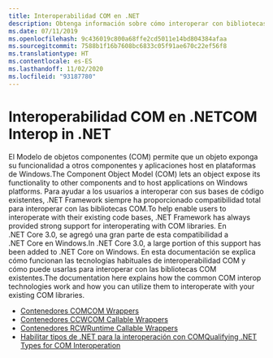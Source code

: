 ```yaml
---
title: Interoperabilidad COM en .NET
description: Obtenga información sobre cómo interoperar con bibliotecas COM en .NET.
ms.date: 07/11/2019
ms.openlocfilehash: 9c436019c800a68ffe2cd5011e14bd804384afaa
ms.sourcegitcommit: 7588b1f16b7608bc6833c05f91ae670c22ef56f8
ms.translationtype: HT
ms.contentlocale: es-ES
ms.lasthandoff: 11/02/2020
ms.locfileid: "93187780"
---
```

# <a name="com-interop-in-net"></a><span data-ttu-id="c1c00-103">Interoperabilidad COM en .NET</span><span class="sxs-lookup"><span data-stu-id="c1c00-103">COM Interop in .NET</span></span>

<span data-ttu-id="c1c00-104">El Modelo de objetos componentes (COM) permite que un objeto exponga su funcionalidad a otros componentes y aplicaciones host en plataformas de Windows.</span><span class="sxs-lookup"><span data-stu-id="c1c00-104">The Component Object Model (COM) lets an object expose its functionality to other components and to host applications on Windows platforms.</span></span> <span data-ttu-id="c1c00-105">Para ayudar a los usuarios a interoperar con sus bases de código existentes, .NET Framework siempre ha proporcionado compatibilidad total para interoperar con las bibliotecas COM.</span><span class="sxs-lookup"><span data-stu-id="c1c00-105">To help enable users to interoperate with their existing code bases, .NET Framework has always provided strong support for interoperating with COM libraries.</span></span> <span data-ttu-id="c1c00-106">En .NET Core 3.0, se agregó una gran parte de esta compatibilidad a .NET Core en Windows.</span><span class="sxs-lookup"><span data-stu-id="c1c00-106">In .NET Core 3.0, a large portion of this support has been added to .NET Core on Windows.</span></span> <span data-ttu-id="c1c00-107">En esta documentación se explica cómo funcionan las tecnologías habituales de interoperabilidad COM y cómo puede usarlas para interoperar con las bibliotecas COM existentes.</span><span class="sxs-lookup"><span data-stu-id="c1c00-107">The documentation here explains how the common COM interop technologies work and how you can utilize them to interoperate with your existing COM libraries.</span></span>

- [<span data-ttu-id="c1c00-108">Contenedores COM</span><span class="sxs-lookup"><span data-stu-id="c1c00-108">COM Wrappers</span></span>](./com-wrappers.md)
- [<span data-ttu-id="c1c00-109">Contenedores CCW</span><span class="sxs-lookup"><span data-stu-id="c1c00-109">COM Callable Wrappers</span></span>](./com-callable-wrapper.md)
- [<span data-ttu-id="c1c00-110">Contenedores RCW</span><span class="sxs-lookup"><span data-stu-id="c1c00-110">Runtime Callable Wrappers</span></span>](./runtime-callable-wrapper.md)
- [<span data-ttu-id="c1c00-111">Habilitar tipos de .NET para la interoperación con COM</span><span class="sxs-lookup"><span data-stu-id="c1c00-111">Qualifying .NET Types for COM Interoperation</span></span>](./qualify-net-types-for-interoperation.md)
